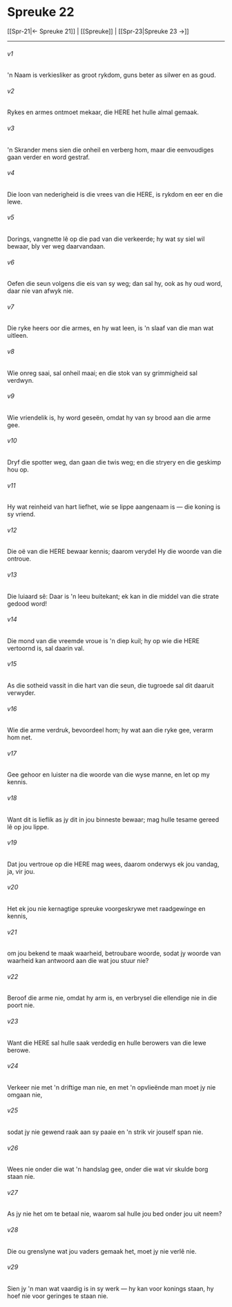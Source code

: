 # Spreuke 22

[[Spr-21|← Spreuke 21]] | [[Spreuke]] | [[Spr-23|Spreuke 23 →]]
***

###### v1
'n Naam is verkiesliker as groot rykdom, guns beter as silwer en as goud. 
###### v2
Rykes en armes ontmoet mekaar, die HERE het hulle almal gemaak. 
###### v3
'n Skrander mens sien die onheil en verberg hom, maar die eenvoudiges gaan verder en word gestraf. 
###### v4
Die loon van nederigheid is die vrees van die HERE, is rykdom en eer en die lewe. 
###### v5
Dorings, vangnette lê op die pad van die verkeerde; hy wat sy siel wil bewaar, bly ver weg daarvandaan. 
###### v6
Oefen die seun volgens die eis van sy weg; dan sal hy, ook as hy oud word, daar nie van afwyk nie. 
###### v7
Die ryke heers oor die armes, en hy wat leen, is 'n slaaf van die man wat uitleen. 
###### v8
Wie onreg saai, sal onheil maai; en die stok van sy grimmigheid sal verdwyn. 
###### v9
Wie vriendelik is, hy word geseën, omdat hy van sy brood aan die arme gee. 
###### v10
Dryf die spotter weg, dan gaan die twis weg; en die stryery en die geskimp hou op. 
###### v11
Hy wat reinheid van hart liefhet, wie se lippe aangenaam is — die koning is sy vriend. 
###### v12
Die oë van die HERE bewaar kennis; daarom verydel Hy die woorde van die ontroue. 
###### v13
Die luiaard sê: Daar is 'n leeu buitekant; ek kan in die middel van die strate gedood word! 
###### v14
Die mond van die vreemde vroue is 'n diep kuil; hy op wie die HERE vertoornd is, sal daarin val. 
###### v15
As die sotheid vassit in die hart van die seun, die tugroede sal dit daaruit verwyder. 
###### v16
Wie die arme verdruk, bevoordeel hom; hy wat aan die ryke gee, verarm hom net. 
###### v17
Gee gehoor en luister na die woorde van die wyse manne, en let op my kennis. 
###### v18
Want dit is lieflik as jy dit in jou binneste bewaar; mag hulle tesame gereed lê op jou lippe. 
###### v19
Dat jou vertroue op die HERE mag wees, daarom onderwys ek jou vandag, ja, vir jou. 
###### v20
Het ek jou nie kernagtige spreuke voorgeskrywe met raadgewinge en kennis, 
###### v21
om jou bekend te maak waarheid, betroubare woorde, sodat jy woorde van waarheid kan antwoord aan die wat jou stuur nie? 
###### v22
Beroof die arme nie, omdat hy arm is, en verbrysel die ellendige nie in die poort nie. 
###### v23
Want die HERE sal hulle saak verdedig en hulle berowers van die lewe berowe. 
###### v24
Verkeer nie met 'n driftige man nie, en met 'n opvlieënde man moet jy nie omgaan nie, 
###### v25
sodat jy nie gewend raak aan sy paaie en 'n strik vir jouself span nie. 
###### v26
Wees nie onder die wat 'n handslag gee, onder die wat vir skulde borg staan nie. 
###### v27
As jy nie het om te betaal nie, waarom sal hulle jou bed onder jou uit neem? 
###### v28
Die ou grenslyne wat jou vaders gemaak het, moet jy nie verlê nie. 
###### v29
Sien jy 'n man wat vaardig is in sy werk — hy kan voor konings staan, hy hoef nie voor geringes te staan nie. 
